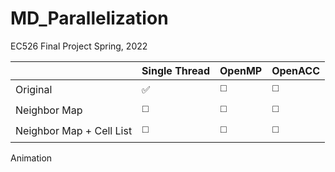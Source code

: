 # MD_Parallelization
EC526 Final Project Spring, 2022



|            |Single Thread | OpenMP | OpenACC |
|------------|--------------|--------|---|
|Original    |✅|◻️|◻️|
|Neighbor Map|◻️|◻️|◻️|
|Neighbor Map + Cell List |◻️|◻️|◻️|

Animation
